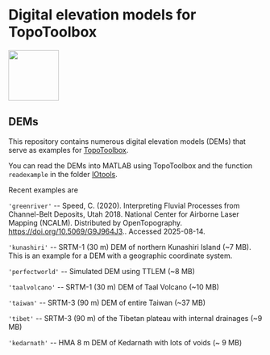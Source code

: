 # Digital elevation models for TopoToolbox

<img src="https://github.com/wschwanghart/topotoolbox/blob/master/topotoolbox.jpg" align="center" height="100">

## DEMs

This repository contains numerous digital elevation models (DEMs) that 
serve as examples for [TopoToolbox](http://topotoolbox.wordpress.com).

You can read the DEMs into MATLAB using TopoToolbox and the function 
`readexample` in the folder [IOtools](https://github.com/wschwanghart/topotoolbox/tree/master/IOtools).

Recent examples are

`'greenriver'` -- Speed, C. (2020). Interpreting Fluvial Processes from Channel-Belt Deposits, Utah 2018. National Center for Airborne Laser Mapping (NCALM). Distributed by OpenTopography. https://doi.org/10.5069/G9J964J3.. Accessed 2025-08-14.

`'kunashiri'` -- SRTM-1 (30 m) DEM of northern Kunashiri Island (~7 MB). This is an example for a DEM with a geographic coordinate system. 

`'perfectworld'` -- Simulated DEM using TTLEM (~8 MB)

`'taalvolcano'` -- SRTM-1 (30 m) DEM of Taal Volcano (~10 MB)

`'taiwan'` -- SRTM-3 (90 m) DEM of entire Taiwan (~37 MB)

`'tibet'` -- SRTM-3 (90 m) of the Tibetan plateau with internal drainages (~9 MB)

`'kedarnath'` -- HMA 8 m DEM of Kedarnath with lots of voids (~ 9 MB)


